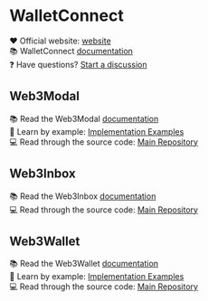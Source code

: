 # WalletConnect

<!-- <p align="center">
  <img src="./Logo.svg" />
</p> -->

:heart: Official website: [website](https://walletconnect.com/)<br/>
:books: WalletConnect [documentation](https://docs.walletconnect.com/)<br/>
:question: Have questions? [Start a discussion](https://github.com/orgs/WalletConnect/discussions/3457)

## Web3Modal

:books: Read the Web3Modal [documentation](https://docs.walletconnect.com/2.0/web3modal/about)<br/>
:microscope: Learn by example: [Implementation Examples](https://github.com/WalletConnect/web3modal-examples)<br/>
:computer: Read through the source code: [Main Repository](https://github.com/WalletConnect/web3modal)

## Web3Inbox

:books: Read the Web3Inbox [documentation](https://docs.walletconnect.com/2.0/web3inbox/about)<br/>
:computer: Read through the source code: [Main Repository](https://github.com/WalletConnect/web3inbox)<br/>

## Web3Wallet

:books: Read the Web3Wallet [documentation](https://docs.walletconnect.com/2.0/web3modal/about)<br/>
:microscope: Learn by example: [Implementation Examples](https://github.com/WalletConnect/web-examples)<br/>
:computer: Read through the source code: [Main Repository](https://github.com/WalletConnect/walletconnect-monorepo/tree/dcc9d6d27a40e0a764748abd75b96ca80d459f01/packages/web3wallet)
